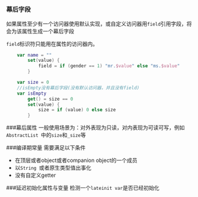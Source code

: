 #
### 幕后字段
如果属性至少有一个访问器使用默认实现，或自定义访问器用`field`引用字段，将会为该属性生成一个幕后字段

`field`标识符只能用在属性的访问器内。

```kotlin
 	var name = ""
        set(value) {
            field = if (gender == 1) "mr.$value" else "ms.$value"
        }

    var size = 0
    //isEmpty没有幕后字段(没有默认访问器，并且没有field)
    var isEmpty
        get() = size == 0
        set(value) {
            size = if (value) 0 else size
        }
```

###幕后属性
一般使用场景为：对外表现为只读，对内表现为可读可写，例如`AbstractList `中的`size`和`_size`等

###编译期常量
需要满足以下条件

* 在顶层或者object或者companion object的一个成员
* 以`String `或者原生类型值出事化
* 没有自定义getter

###延迟初始化属性与变量
检测一个`lateinit var`是否已经初始化

